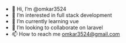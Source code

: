 - 👋 Hi, I’m @omkar3524
- 👀 I’m interested in full stack development
- 🌱 I’m currently learning vue
- 💞️ I’m looking to collaborate on laravel
- 📫 How to reach me omkar3524@gmail.com

<!---
omkar3524/omkar3524 is a ✨ special ✨ repository because its `README.md` (this file) appears on your GitHub profile.
You can click the Preview link to take a look at your changes.
--->
